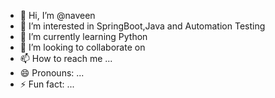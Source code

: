 - 👋 Hi, I’m @naveen
- 👀 I’m interested in SpringBoot,Java and Automation Testing
- 🌱 I’m currently learning Python
- 💞️ I’m looking to collaborate on 
- 📫 How to reach me ...
- 😄 Pronouns: ...
- ⚡ Fun fact: ...

<!---
msnaveenofficia/msnaveenofficia is a ✨ special ✨ repository because its `README.md` (this file) appears on your GitHub profile.
You can click the Preview link to take a look at your changes.
--->
